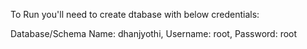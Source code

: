 To Run you'll need to create dtabase with below credentials:

Database/Schema Name: dhanjyothi,
Username: root,
Password: root